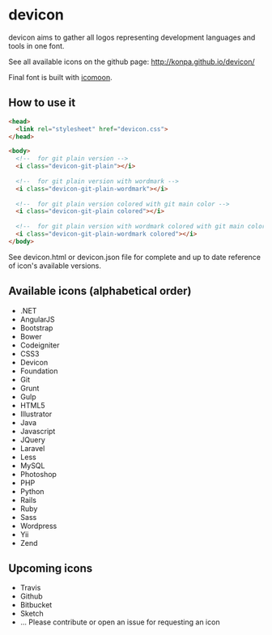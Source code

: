 devicon
=======

devicon aims to gather all logos representing development languages and tools in one font.

See all available icons on the github page: http://konpa.github.io/devicon/

Final font is built with [icomoon](http://icomoon.io).

How to use it
--------------

```html
<head>
  <link rel="stylesheet" href="devicon.css">
</head>

<body>
  <!--  for git plain version -->
  <i class="devicon-git-plain"></i>
  
  <!--  for git plain version with wordmark -->
  <i class="devicon-git-plain-wordmark"></i>
  
  <!--  for git plain version colored with git main color -->
  <i class="devicon-git-plain colored"></i>
  
  <!--  for git plain version with wordmark colored with git main color -->
  <i class="devicon-git-plain-wordmark colored"></i>
</body>
```

See devicon.html or devicon.json file for complete and up to date reference of icon's available versions.

Available icons (alphabetical order)
---------------

- .NET
- AngularJS
- Bootstrap
- Bower
- Codeigniter
- CSS3
- Devicon
- Foundation
- Git
- Grunt
- Gulp
- HTML5
- Illustrator
- Java
- Javascript
- JQuery
- Laravel
- Less
- MySQL
- Photoshop
- PHP
- Python
- Rails
- Ruby
- Sass
- Wordpress
- Yii
- Zend

Upcoming icons
---------------
- Travis
- Github
- Bitbucket
- Sketch
- ... Please contribute or open an issue for requesting an icon






